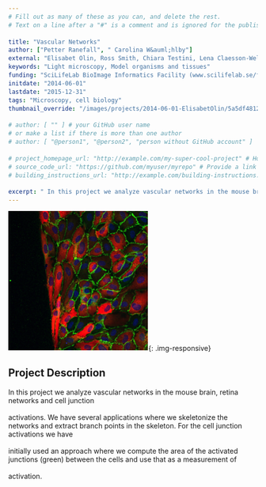 ```yaml
---
# Fill out as many of these as you can, and delete the rest.
# Text on a line after a "#" is a comment and is ignored for the published page.

title: "Vascular Networks"
author: ["Petter Ranefall", " Carolina W&auml;hlby"]
external: "Elisabet Olin, Ross Smith, Chiara Testini, Lena Claesson-Welsh, Dept of Immunology, Genetics and Pathology, UU"
keywords: "Light microscopy, Model organisms and tissues"
funding: "SciLifeLab BioImage Informatics Facility (www.scilifelab.se/facilities/bioimage-informatics)"
initdate: "2014-06-01"
lastdate: "2015-12-31"
tags: "Microscopy, cell biology"
thumbnail_override: "/images/projects/2014-06-01-ElisabetOlin/5a5df48128873.png"

# author: [ "" ] # your GitHub user name
# or make a list if there is more than one author
# author: [ "@person1", "@person2", "person without GitHub account" ]

# project_homepage_url: "http://example.com/my-super-cool-project" # Homepage for this project
# source_code_url: "https://github.com/myuser/myrepo" # Provide a link to your code
# building_instructions_url: "http://example.com/building-instructions.pdf" # how to build the model out of LEGO (*not* how to build the source code)

excerpt: " In this project we analyze vascular networks in the mouse brain, retina networks and cell junction  activations. We have several applications where we skeletonize the networks and extract branch poin..."
---
```


![Vascular Networks](/images/projects/2014-06-01-ElisabetOlin/5a5df48128873.png){: .img-responsive}
## Project Description
 In this project we analyze vascular networks in the mouse brain, retina networks and cell junction <br/><br/>activations. We have several applications where we skeletonize the networks and extract branch points in the skeleton. For the cell junction activations we have <br/><br/>initially used an approach where we compute the area of the activated junctions (green) between the cells and use that as a measurement of <br/><br/>activation. 
